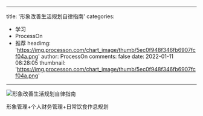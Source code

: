 
---
title: '形象改善生活规划自律指南'
categories: 
 - 学习
 - ProcessOn
 - 推荐
headimg: 'https://img.processon.com/chart_image/thumb/5ec0f948f346fb6907fcf04a.png'
author: ProcessOn
comments: false
date: 2022-01-11 08:28:05
thumbnail: 'https://img.processon.com/chart_image/thumb/5ec0f948f346fb6907fcf04a.png'
---

<div>   
<img class="thumb" alt="形象改善生活规划自律指南" src="https://img.processon.com/chart_image/thumb/5ec0f948f346fb6907fcf04a.png" referrerpolicy="no-referrer">
<p>形象管理+个人财务管理+日常饮食作息规划</p>  
</div>
            